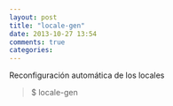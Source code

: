 ```yaml
---
layout: post
title: "locale-gen"
date: 2013-10-27 13:54
comments: true
categories: 
---
```

Reconfiguración automática de los locales

>$ locale-gen

